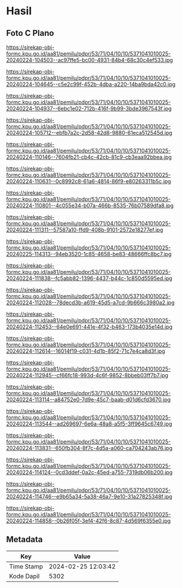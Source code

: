 # Hasil

## Foto C Plano

https://sirekap-obj-formc.kpu.go.id/aa81/pemilu/pdpr/53/71/04/10/10/5371041010025-20240224-104503--ac97ffe5-bc00-4931-84b4-68c30c4ef533.jpg

https://sirekap-obj-formc.kpu.go.id/aa81/pemilu/pdpr/53/71/04/10/10/5371041010025-20240224-104645--c5e2c99f-452b-4dba-a220-14ba9bda42c0.jpg

https://sirekap-obj-formc.kpu.go.id/aa81/pemilu/pdpr/53/71/04/10/10/5371041010025-20240224-104937--6ebc1e02-712b-416f-9b99-3bde3967543f.jpg

https://sirekap-obj-formc.kpu.go.id/aa81/pemilu/pdpr/53/71/04/10/10/5371041010025-20240224-105712--ebfb7a2c-2d58-42d8-9880-61eca512545d.jpg

https://sirekap-obj-formc.kpu.go.id/aa81/pemilu/pdpr/53/71/04/10/10/5371041010025-20240224-110146--7604fb21-cb4c-42cb-81c9-cb3eaa92bbea.jpg

https://sirekap-obj-formc.kpu.go.id/aa81/pemilu/pdpr/53/71/04/10/10/5371041010025-20240224-110631--0c8992c8-61a6-4814-86f9-e80263311b5c.jpg

https://sirekap-obj-formc.kpu.go.id/aa81/pemilu/pdpr/53/71/04/10/10/5371041010025-20240224-110801--4c055e34-b07a-466b-8535-76b07589dfa8.jpg

https://sirekap-obj-formc.kpu.go.id/aa81/pemilu/pdpr/53/71/04/10/10/5371041010025-20240224-111311--57587a10-ffd9-408b-9101-2572e18277ef.jpg

https://sirekap-obj-formc.kpu.go.id/aa81/pemilu/pdpr/53/71/04/10/10/5371041010025-20240225-114313--94eb3520-1c85-4658-be83-48666ffc8bc7.jpg

https://sirekap-obj-formc.kpu.go.id/aa81/pemilu/pdpr/53/71/04/10/10/5371041010025-20240224-111838--fc5abb82-1396-4437-b44c-1c850d5595ed.jpg

https://sirekap-obj-formc.kpu.go.id/aa81/pemilu/pdpr/53/71/04/10/10/5371041010025-20240224-112028--78decd3b-a619-45d5-a7cd-9b666c3980a2.jpg

https://sirekap-obj-formc.kpu.go.id/aa81/pemilu/pdpr/53/71/04/10/10/5371041010025-20240224-112453--64e0e691-441e-4f32-b463-173b4035e14d.jpg

https://sirekap-obj-formc.kpu.go.id/aa81/pemilu/pdpr/53/71/04/10/10/5371041010025-20240224-112614--16014f19-c031-4d1b-85f2-71c7e4ca8d3f.jpg

https://sirekap-obj-formc.kpu.go.id/aa81/pemilu/pdpr/53/71/04/10/10/5371041010025-20240224-112945--cf66fc18-993d-4c6f-9852-8bbeb03ff7b7.jpg

https://sirekap-obj-formc.kpu.go.id/aa81/pemilu/pdpr/53/71/04/10/10/5371041010025-20240224-113114--a84752e0-7d9e-45c7-baab-d01d6cfd3670.jpg

https://sirekap-obj-formc.kpu.go.id/aa81/pemilu/pdpr/53/71/04/10/10/5371041010025-20240224-113544--ad269697-6e6a-48a8-a5f5-3ff9645c6749.jpg

https://sirekap-obj-formc.kpu.go.id/aa81/pemilu/pdpr/53/71/04/10/10/5371041010025-20240224-113831--650fb304-8f7c-4d5a-a060-ca704243ab76.jpg

https://sirekap-obj-formc.kpu.go.id/aa81/pemilu/pdpr/53/71/04/10/10/5371041010025-20240224-114124--0cd3ddef-0a2c-45ed-a755-7319db06b200.jpg

https://sirekap-obj-formc.kpu.go.id/aa81/pemilu/pdpr/53/71/04/10/10/5371041010025-20240224-114746--e9b65a34-5a38-46a7-9e10-31a27825348f.jpg

https://sirekap-obj-formc.kpu.go.id/aa81/pemilu/pdpr/53/71/04/10/10/5371041010025-20240224-114858--0b26f05f-3ef4-42f6-8c87-4d569f6355e0.jpg


## Metadata

| Key        | Value               |
| ---------- | ------------------- |
| Time Stamp | 2024-02-25 12:03:42 |
| Kode Dapil | 5302                |



